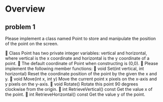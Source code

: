 # Overview
## problem 1
Please implement a class named Point to store and manipulate the position of the point on the screen.

	Class Point has two private integer variables: vertical and horizontal, where vertical is the x coordinate and horizontal is the y coordinate of a point.
	The default coordinate of Point when constructing is (0,0).
	Please implement the following member functions:
	void Set(int vertical, int horizontal)
Reset the coordinate position of the point by the given the x and y.
	void Move(int x, int y)
Move the current point x pixels on the x-axis and y pixels on the y-axis.
	void Rotate()
Rotate this point 90 degrees clockwise from the origin.
	int RetrieveVertical() const 
Get the value x of the point.
	int RetrieveHorizontal() const
Get the value y of the point.
